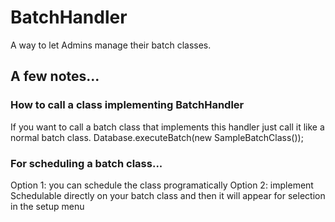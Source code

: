 # BatchHandler
A way to let Admins manage their batch classes.

## A few notes...
### How to call a class implementing BatchHandler
If you want to call a batch class that implements this handler just call it like a normal batch class.
Database.executeBatch(new SampleBatchClass());

### For scheduling a batch class...
Option 1: you can schedule the class programatically
Option 2: implement Schedulable directly on your batch class and then it will appear for selection in the setup menu
